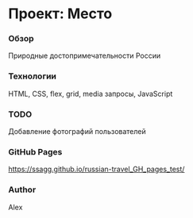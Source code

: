 # Проект: Место

### Обзор
Природные достопримечательности России

### Технологии
HTML, CSS, flex, grid, media запросы, JavaScript

### TODO
Добавление фотографий пользователей

### GitHub Pages
https://ssagg.github.io/russian-travel_GH_pages_test/


### Author
Alex